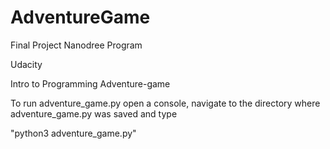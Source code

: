 # AdventureGame
Final Project Nanodree Program



Udacity

Intro to Programming Adventure-game 

To run adventure_game.py open a console, navigate to the directory where adventure_game.py was saved and type 

"python3 adventure_game.py"
